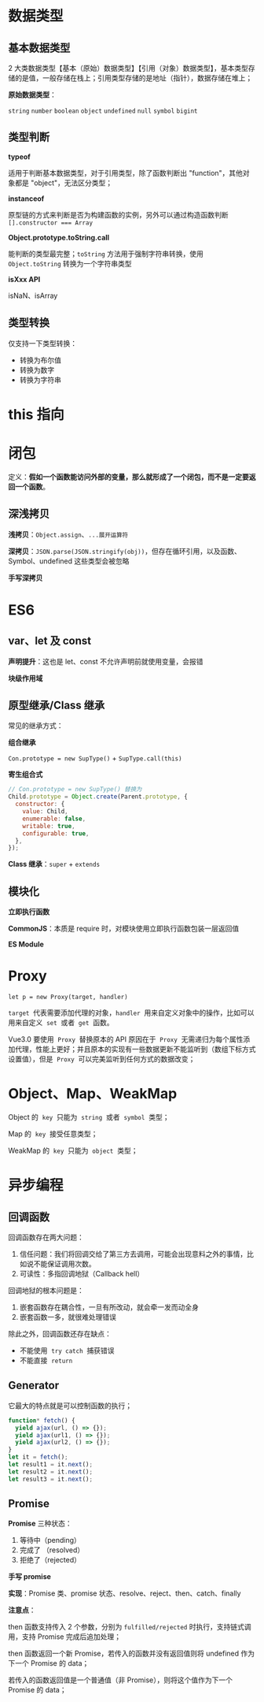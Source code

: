 # 数据类型

## 基本数据类型

2 大类数据类型【基本（原始）数据类型】【引用（对象）数据类型】，基本类型存储的是值，一般存储在栈上；引用类型存储的是地址（指针），数据存储在堆上；

**原始数据类型**：

`string` `number` `boolean` `object` `undefined` `null` `symbol` `bigint`

## 类型判断

**typeof**

适用于判断基本数据类型，对于引用类型，除了函数判断出 "function"，其他对象都是 "object"，无法区分类型；

**instanceof**

原型链的方式来判断是否为构建函数的实例，另外可以通过构造函数判断 `[].constructor === Array`

**Object.prototype.toString.call**

能判断的类型最完整；`toString` 方法用于强制字符串转换，使用 `Object.toString` 转换为一个字符串类型

**isXxx API**

isNaN、isArray

## 类型转换

仅支持一下类型转换：

- 转换为布尔值
- 转换为数字
- 转换为字符串

# this 指向

# 闭包

定义：**假如一个函数能访问外部的变量，那么就形成了一个闭包，而不是一定要返回一个函数**。

## 深浅拷贝

**浅拷贝**：`Object.assign`、`...展开运算符`

**深拷贝**：`JSON.parse(JSON.stringify(obj))`，但存在循环引用，以及函数、Symbol、undefined 这些类型会被忽略

**手写深拷贝**

# ES6

## var、let 及 const

**声明提升**：这也是 let、const 不允许声明前就使用变量，会报错

**块级作用域**

## 原型继承/Class 继承

常见的继承方式：

**组合继承**

`Con.prototype = new SupType()` + `SupType.call(this)`

**寄生组合式**

```js
// Con.prototype = new SupType() 替换为
Child.prototype = Object.create(Parent.prototype, {
  constructor: {
    value: Child,
    enumerable: false,
    writable: true,
    configurable: true,
  },
});
```

**Class 继承**：`super` + `extends`

## 模块化

**立即执行函数**

**CommonJS**：本质是 require 时，对模块使用立即执行函数包装一层返回值

**ES Module**

# Proxy

`let p = new Proxy(target, handler)`

`target`  代表需要添加代理的对象，`handler`  用来自定义对象中的操作，比如可以用来自定义  `set`  或者  `get`  函数。

Vue3.0 要使用  `Proxy`  替换原本的 API 原因在于  `Proxy`  无需递归为每个属性添加代理，性能上更好；并且原本的实现有一些数据更新不能监听到（数组下标方式设置值），但是  `Proxy`  可以完美监听到任何方式的数据改变；

# Object、Map、WeakMap

Object 的  `key`  只能为  `string`  或者  `symbol`  类型；

Map 的  `key`  接受任意类型；

WeakMap 的  `key`  只能为  `object`  类型；

# 异步编程

## 回调函数

回调函数存在两大问题：

1. 信任问题：我们将回调交给了第三方去调用，可能会出现意料之外的事情，比如说不能保证调用次数。
2. 可读性：多指回调地狱（Callback hell）

回调地狱的根本问题是：

1. 嵌套函数存在耦合性，一旦有所改动，就会牵一发而动全身
2. 嵌套函数一多，就很难处理错误

除此之外，回调函数还存在缺点：

- 不能使用  `try catch`  捕获错误
- 不能直接  `return`

## Generator

它最大的特点就是可以控制函数的执行；

```js
function* fetch() {
  yield ajax(url, () => {});
  yield ajax(url1, () => {});
  yield ajax(url2, () => {});
}
let it = fetch();
let result1 = it.next();
let result2 = it.next();
let result3 = it.next();
```

## Promise

**Promise** 三种状态：

1. 等待中（pending）
2. 完成了 （resolved）
3. 拒绝了（rejected）

**手写 promise**

**实现**：Promise 类、promise 状态、resolve、reject、then、catch、finally

**注意点**：

then 函数支持传入 2 个参数，分别为 `fulfilled/rejected` 时执行，支持链式调用，支持 Promise 完成后追加处理；

then 函数返回一个新 Promise，若传入的函数并没有返回值则将 undefined 作为下一个 Promise 的 data；

若传入的函数返回值是一个普通值（非 Promise），则将这个值作为下一个 Promise 的 data；

